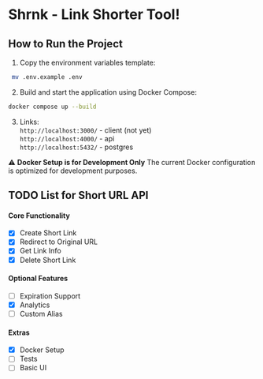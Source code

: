 # Shrnk - Link Shorter Tool!

## How to Run the Project

1. Copy the environment variables template:
  ```bash
   mv .env.example .env
  ```
2. Build and start the application using Docker Compose:
  ```bash
  docker compose up --build
  ```
3. Links: <br />
`http://localhost:3000/` - client (not yet) <br />
`http://localhost:4000/` - api <br />
`http://localhost:5432/` - postgres <br />


⚠️ **Docker Setup is for Development Only**
The current Docker configuration is optimized for development purposes.

## TODO List for Short URL API

#### Core Functionality
- [x] Create Short Link
- [x] Redirect to Original URL
- [x] Get Link Info
- [x] Delete Short Link

#### Optional Features
- [ ] Expiration Support
- [x] Analytics
- [ ] Custom Alias

#### Extras
- [x] Docker Setup
- [ ] Tests
- [ ] Basic UI
